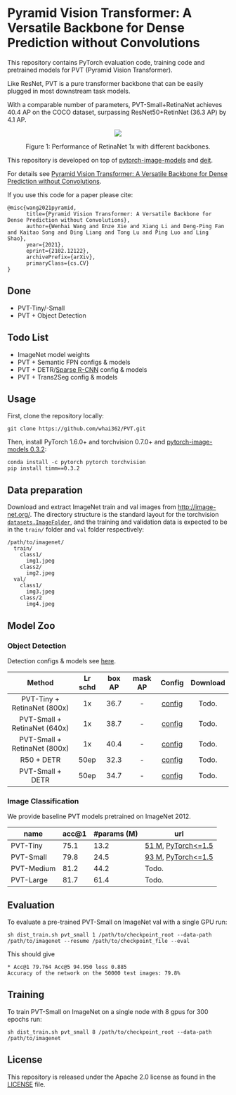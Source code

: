 # Pyramid Vision Transformer: A Versatile Backbone for Dense Prediction without Convolutions

This repository contains PyTorch evaluation code, training code and pretrained models for PVT (Pyramid Vision Transformer).

Like ResNet, PVT is a pure transformer backbone that can be easily plugged in most downstream task models.

With a comparable number of parameters, PVT-Small+RetinaNet achieves 40.4 AP on the COCO dataset, surpassing ResNet50+RetinNet (36.3 AP) by 4.1 AP.

<div align="center">
  <img src="https://github.com/whai362/PVT/blob/main/.github/pvt.png">
</div>
<p align="center">
  Figure 1: Performance of RetinaNet 1x with different backbones.
</p>

This repository is developed on top of [pytorch-image-models](https://github.com/rwightman/pytorch-image-models) and [deit](https://github.com/facebookresearch/deit).

For details see [Pyramid Vision Transformer: A Versatile Backbone for Dense Prediction without Convolutions](https://arxiv.org/pdf/2102.12122.pdf). 

If you use this code for a paper please cite:

```
@misc{wang2021pyramid,
      title={Pyramid Vision Transformer: A Versatile Backbone for Dense Prediction without Convolutions}, 
      author={Wenhai Wang and Enze Xie and Xiang Li and Deng-Ping Fan and Kaitao Song and Ding Liang and Tong Lu and Ping Luo and Ling Shao},
      year={2021},
      eprint={2102.12122},
      archivePrefix={arXiv},
      primaryClass={cs.CV}
}
```

## Done
- PVT-Tiny/-Small
- PVT + Object Detection

## Todo List
- ImageNet model weights
- PVT + Semantic FPN configs & models
- PVT + DETR/[Sparse R-CNN](https://github.com/PeizeSun/SparseR-CNN) config & models
- PVT + Trans2Seg config & models

## Usage

First, clone the repository locally:
```
git clone https://github.com/whai362/PVT.git
```
Then, install PyTorch 1.6.0+ and torchvision 0.7.0+ and [pytorch-image-models 0.3.2](https://github.com/rwightman/pytorch-image-models):

```
conda install -c pytorch pytorch torchvision
pip install timm==0.3.2
```

## Data preparation

Download and extract ImageNet train and val images from http://image-net.org/.
The directory structure is the standard layout for the torchvision [`datasets.ImageFolder`](https://pytorch.org/docs/stable/torchvision/datasets.html#imagefolder), and the training and validation data is expected to be in the `train/` folder and `val` folder respectively:

```
/path/to/imagenet/
  train/
    class1/
      img1.jpeg
    class2/
      img2.jpeg
  val/
    class1/
      img3.jpeg
    class/2
      img4.jpeg
```

## Model Zoo

### Object Detection 

Detection configs & models see [here](https://github.com/whai362/PVT/tree/main/detection).

|    Method   | Lr schd | box AP | mask AP | Config | Download  |
| :-------------: | :-----: | :-----: | :------: | :------------: | :----: |
|    PVT-Tiny + RetinaNet (800x)  | 1x | 36.7    | - | [config](https://github.com/whai362/PVT/blob/main/detection/configs/retinanet_pvt_t_fpn_1x_coco.py)  | Todo. |
|    PVT-Small + RetinaNet (640x)  | 1x | 38.7    | - |  [config](https://github.com/whai362/PVT/blob/main/detection/configs/retinanet_pvt_s_fpn_1x_coco_640.py)  | Todo. |
|    PVT-Small + RetinaNet (800x)  | 1x | 40.4    | - | [config](https://github.com/whai362/PVT/blob/main/detection/configs/retinanet_pvt_s_fpn_1x_coco.py)  | Todo. |
|    R50 + DETR  | 50ep | 32.3  | - | [config](https://github.com/whai362/PVT/blob/main/detection/configs/retinanet_pvt_s_fpn_1x_coco.py)  | Todo. |
|    PVT-Small + DETR  | 50ep | 34.7    | - | [config](https://github.com/whai362/PVT/blob/main/detection/configs/retinanet_pvt_s_fpn_1x_coco.py)  | Todo. |


### Image Classification

We provide baseline PVT models pretrained on ImageNet 2012.

| name | acc@1 | #params (M) | url |
| --- | --- | --- | --- |
| PVT-Tiny | 75.1 | 13.2 | [51 M](https://drive.google.com/file/d/1NLw3hRJMoOQbUXAoftg8tUFCWuTwUIQz/view?usp=sharing), [PyTorch<=1.5](https://drive.google.com/file/d/1yau8uMRl-mnlTAUn4I7vypss3wjVltt5/view?usp=sharing) |
| PVT-Small | 79.8 | 24.5 | [93 M](https://drive.google.com/file/d/1vtcyoU8KUqNzktlMGXZrYcMRsNNiVZFQ/view?usp=sharing), [PyTorch<=1.5](https://drive.google.com/file/d/1ds9Rb9wRh9IzGV0CZMM0hnS0QAM_qyIF/view?usp=sharing) |
| PVT-Medium | 81.2 | 44.2 | Todo. |
| PVT-Large | 81.7 | 61.4 | Todo. |

## Evaluation
To evaluate a pre-trained PVT-Small on ImageNet val with a single GPU run:
```
sh dist_train.sh pvt_small 1 /path/to/checkpoint_root --data-path /path/to/imagenet --resume /path/to/checkpoint_file --eval
```
This should give
```
* Acc@1 79.764 Acc@5 94.950 loss 0.885
Accuracy of the network on the 50000 test images: 79.8%
```

## Training
To train PVT-Small on ImageNet on a single node with 8 gpus for 300 epochs run:

```
sh dist_train.sh pvt_small 8 /path/to/checkpoint_root --data-path /path/to/imagenet
```

## License
This repository is released under the Apache 2.0 license as found in the [LICENSE](LICENSE) file.
